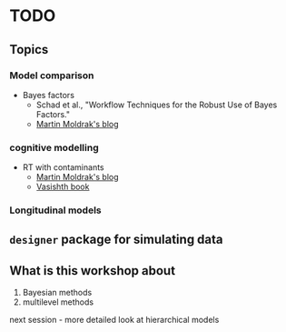 # TODO

## Topics

### Model comparison

- Bayes factors
  - Schad et al., "Workflow Techniques for the Robust Use of Bayes Factors."
  - [Martin Moldrak's blog](https://www.martinmodrak.cz/2021/03/28/three-ways-to-compute-a-bayes-factor/)
  
### cognitive modelling

- RT with contaminants
  - [Martin Moldrak's blog](https://www.martinmodrak.cz/2021/04/01/using-brms-to-model-reaction-times-contaminated-with-errors/)
  - [Vasishth book](https://vasishth.github.io/bayescogsci/book/a-mixture-model-of-the-speed-accuracy-trade-off.html)

### Longitudinal models


## `designer` package for simulating data



## What is this workshop about

1) Bayesian methods
2) multilevel methods

next session - more detailed look at hierarchical models
